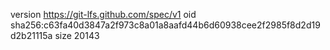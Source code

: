 version https://git-lfs.github.com/spec/v1
oid sha256:c63fa40d3847a2f973c8a01a8aafd44b6d60938cee2f2985f8d2d19d2b21115a
size 20143
